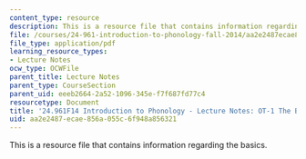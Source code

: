 ```yaml
---
content_type: resource
description: This is a resource file that contains information regarding the basics.
file: /courses/24-961-introduction-to-phonology-fall-2014/aa2e2487ecae856a055c6f948a856321_MIT24_961F14_Lecture6.pdf
file_type: application/pdf
learning_resource_types:
- Lecture Notes
ocw_type: OCWFile
parent_title: Lecture Notes
parent_type: CourseSection
parent_uid: eeeb2664-2a52-1096-345e-f7f687fd77c4
resourcetype: Document
title: '24.961F14 Introduction to Phonology - Lecture Notes: OT-1 The Basics'
uid: aa2e2487-ecae-856a-055c-6f948a856321
---
```

This is a resource file that contains information regarding the basics.

